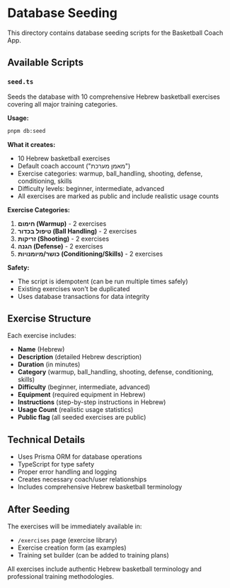 # Database Seeding

This directory contains database seeding scripts for the Basketball Coach App.

## Available Scripts

### `seed.ts`
Seeds the database with 10 comprehensive Hebrew basketball exercises covering all major training categories.

**Usage:**
```bash
pnpm db:seed
```

**What it creates:**
- 10 Hebrew basketball exercises
- Default coach account ("מאמן מערכת")
- Exercise categories: warmup, ball_handling, shooting, defense, conditioning, skills
- Difficulty levels: beginner, intermediate, advanced
- All exercises are marked as public and include realistic usage counts

**Exercise Categories:**
1. **חימום (Warmup)** - 2 exercises
2. **טיפול בכדור (Ball Handling)** - 2 exercises
3. **זריקות (Shooting)** - 2 exercises
4. **הגנה (Defense)** - 2 exercises
5. **כושר/מיומנויות (Conditioning/Skills)** - 2 exercises

**Safety:**
- The script is idempotent (can be run multiple times safely)
- Existing exercises won't be duplicated
- Uses database transactions for data integrity

## Exercise Structure

Each exercise includes:
- **Name** (Hebrew)
- **Description** (detailed Hebrew description)
- **Duration** (in minutes)
- **Category** (warmup, ball_handling, shooting, defense, conditioning, skills)
- **Difficulty** (beginner, intermediate, advanced)
- **Equipment** (required equipment in Hebrew)
- **Instructions** (step-by-step instructions in Hebrew)
- **Usage Count** (realistic usage statistics)
- **Public flag** (all seeded exercises are public)

## Technical Details

- Uses Prisma ORM for database operations
- TypeScript for type safety
- Proper error handling and logging
- Creates necessary coach/user relationships
- Includes comprehensive Hebrew basketball terminology

## After Seeding

The exercises will be immediately available in:
- `/exercises` page (exercise library)
- Exercise creation form (as examples)
- Training set builder (can be added to training plans)

All exercises include authentic Hebrew basketball terminology and professional training methodologies.